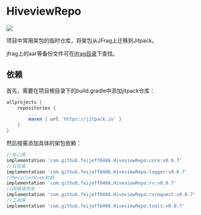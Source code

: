 # HiveviewRepo
[![](https://jitpack.io/v/feijeff0486/HiveviewRepo.svg)](https://jitpack.io/#feijeff0486/HiveviewRepo)

项目中常用架包的临时仓库，将架包从JFrag上迁移到Jitpack。

jfrag上的aar等备份文件可在[jfrag目录](https://github.com/feijeff0486/HiveviewRepo/tree/main/jfrag)下查找。

## 依赖
首先，需要在项目根目录下的build.gradle中添加jitpack仓库：
```groovy
allprojects {
    repositories {
        ...
        maven { url 'https://jitpack.io' }
    }
}
```

然后按需添加具体的架包依赖：
```groovy
//核心库
implementation 'com.github.feijeff0486.HiveviewRepo:core:v0.0.7'
//日志库
implementation 'com.github.feijeff0486.HiveviewRepo:logger:v0.0.7'
//RecyclerView封装
implementation 'com.github.feijeff0486.HiveviewRepo:rv:v0.0.7'
//网络请求库
implementation 'com.github.feijeff0486.HiveviewRepo:rxrequest:v0.0.7'
//工具库
implementation 'com.github.feijeff0486.HiveviewRepo:tools:v0.0.7'
```